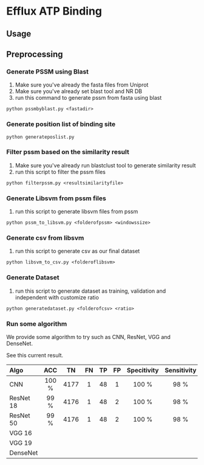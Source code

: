 # Efflux ATP Binding

## Usage 

## Preprocessing

### Generate PSSM using Blast
1. Make sure you've already the fasta files from Uniprot
2. Make sure you've already set blast tool and NR DB
3. run this command to generate pssm from fasta using blast
```
python pssmbyblast.py <fastadir>
```

### Generate position list of binding site
```
python generateposlist.py
```

### Filter pssm based on the similarity result
1. Make sure you've already run blastclust tool to generate similarity result
2. run this script to filter the pssm files
```
python filterpssm.py <resultsimilarityfile>
```

### Generate Libsvm from pssm files
1. run this script to generate libsvm files from pssm
```
python pssm_to_libsvm.py <folderofpssm> <windowssize>
```

### Generate csv from libsvm
1. run this script to generate csv as our final dataset 
```
python libsvm_to_csv.py <folderoflibsvm>
```

### Generate Dataset
1. run this script to generate dataset as training, validation and independent with customize ratio
```
python generatedataset.py <folderofcsv> <ratio>
```

### Run some algorithm
We provide some algorithm to try such as CNN, ResNet, VGG and DenseNet.

See this current result.

|Algo  |ACC  |TN  |FN  |TP  |FP  |Specitivity  |Sensitivity  |MCC  |AUC  |
|:-|:-:|:-:|:-:|:-:|:-:|:-:|:-:|:-:|:-:|
|CNN  |100 %  |4177  |1  |48  |1  |100 %  |98 %  |0.979  |  |
|ResNet 18  |99 %  |4176  |1  |48  |2  |100 %  |98 %  |0.969  |  |
|ResNet 50  |99 %  |4176  |1  |48  |2 |100 %  |98 %  |0.969 |  |
|VGG 16  |  |  |  |  |  |  |  |  |  |
|VGG 19  |  |  |  |  |  |  |  |  |  |
|DenseNet  |  |  |  |  |  |  |  |  |  |